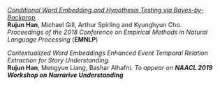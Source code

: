 
_[Conditional Word Embedding and Hypothesis Testing via Bayes-by-Backprop](http://aclweb.org/anthology/D18-1527)._ <br/>
**Rujun Han**, Michael Gill, Arthur Spirling and Kyunghyun Cho. <br/>
_Proceedings of the 2018 Conference on Empirical Methods in Natural Language Processing_ (**EMNLP**)

_Contextualized Word Embeddings Enhanced Event Temporal Relation Extraction for Story Understanding._ <br/>
**Rujun Han**, Mengyue Liang, Bashar Alhafni. _To appear on **NAACL 2019 Workshop on Narrarive Understanding**_
